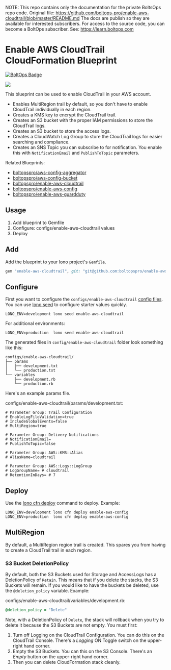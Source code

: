 <!-- note marker start -->
NOTE: This repo contains only the documentation for the private BoltsOps repo code.
Original file: https://github.com/boltops-pro/enable-aws-cloudtrail/blob/master/README.md
The docs are publish so they are available for interested subscribers.
For access to the source code, you can become a BoltOps subscriber.
See: https://learn.boltops.com

<!-- note marker end -->

# Enable AWS CloudTrail CloudFormation Blueprint

[![BoltOps Badge](https://img.boltops.com/boltops/badges/boltops-badge.png)](https://www.boltops.com)

![](https://img.boltops.com/boltopspro/blueprints/enable-aws-cloudtrail/cloudtrail-trail-3.png)

This blueprint can be used to enable CloudTrail in your AWS account.

* Enables MultiRegion trail by default, so you don't have to enable CloudTrail individually in each region.
* Creates a KMS key to encrypt the CloudTrail trail.
* Creates an S3 bucket with the proper IAM permissions to store the CloudTrail logs.
* Creates an S3 bucket to store the access logs.
* Creates a CloudWatch Log Group to store the CloudTrail logs for easier searching and compliance.
* Creates an SNS Topic you can subscribe to for notification. You enable this with `NotificationEmail` and `PublishToTopic` parameters.

Related Blueprints:

* [boltopspro/aws-config-aggregator](https://github.com/boltopspro/aws-config-aggregator)
* [boltopspro/aws-config-bucket](https://github.com/boltopspro/aws-config-bucket)
* [boltopspro/enable-aws-cloudtrail](https://github.com/boltopspro/enable-aws-cloudtrail)
* [boltopspro/enable-aws-config](https://github.com/boltopspro/enable-aws-config)
* [boltopspro/enable-aws-guardduty](https://github.com/boltopspro/enable-guardduty)

## Usage

1. Add blueprint to Gemfile
2. Configure: configs/enable-aws-cloudtrail values
3. Deploy

## Add

Add the blueprint to your lono project's `Gemfile`.

```ruby
gem "enable-aws-cloudtrail", git: "git@github.com:boltopspro/enable-aws-cloudtrail.git"
```

## Configure

First you want to configure the `configs/enable-aws-cloudtrail` [config files](https://lono.cloud/docs/core/configs/).  You can use [lono seed](https://lono.cloud/reference/lono-seed/) to configure starter values quickly.

    LONO_ENV=development lono seed enable-aws-cloudtrail

For additional environments:

    LONO_ENV=production  lono seed enable-aws-cloudtrail

The generated files in `config/enable-aws-cloudtrail` folder look something like this:

    configs/enable-aws-cloudtrail/
    ├── params
    │   ├── development.txt
    │   └── production.txt
    └── variables
        ├── development.rb
        └── production.rb

Here's an example params file.

configs/enable-aws-cloudtrail/params/development.txt:

    # Parameter Group: Trail Configuration
    # EnableLogFileValidation=true
    # IncludeGlobalEvents=false
    # MultiRegion=true

    # Parameter Group: Delivery Notifications
    # NotificationEmail=
    # PublishToTopic=false

    # Parameter Group: AWS::KMS::Alias
    # AliasName=cloudtrail

    # Parameter Group: AWS::Logs::LogGroup
    # LogGroupName= # cloudtrail
    # RetentionInDays= # 7

## Deploy

Use the [lono cfn deploy](http://lono.cloud/reference/lono-cfn-deploy/) command to deploy. Example:

    LONO_ENV=development lono cfn deploy enable-aws-config
    LONO_ENV=production  lono cfn deploy enable-aws-config

## MultiRegion

By default, a MultiRegion region trail is created. This spares you from having to create a CloudTrail trail in each region.

### S3 Bucket DeletionPolicy

By default, both the S3 Buckets used for Storage and AccessLogs has a DeletionPolicy of `Retain`. This means that if you delete the stacks, the S3 Buckets will remain.  If you would like to have the buckets be deleted, use the `@deletion_policy` variable.  Example:

configs/enable-aws-cloudtrail/variables/development.rb:

```ruby
@deletion_policy = "Delete"
```

Note, with a DeletionPolicy of `Delete`, the stack will rollback when you try to delete it because the S3 Buckets are not empty. You must first:

1. Turn off Logging on the CloudTrail Configuration. You can do this on the CloudTrail Console.  There's a *Logging* ON Toggle switch on the upper-right hand corner.
2. Empty the S3 Buckets. You can this on the S3 Console. There's an *Empty* button on the upper-right hand corner.
3. Then you can delete CloudFormation stack cleanly.
